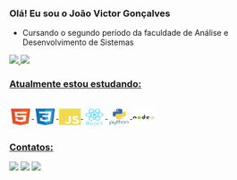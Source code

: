 ### Olá! Eu sou o João Victor Gonçalves

- Cursando o segundo período da faculdade de Análise e Desenvolvimento de Sistemas

 <div>
  <a href="https://github.com/jvictorgs">
  <img height="120em" src="https://github-readme-stats.vercel.app/api?username=jvictorgs&show_icons=true&theme=dark&include_all_commits=true&count_private=true"/>
  <img height="120em" src="https://github-readme-stats.vercel.app/api/top-langs/?username=jvictorgs&layout=compact&langs_count=7&theme=dark"/>
</div>
  
 ### Atualmente estou estudando:
 
  <div style="display: inline_block"><br>
  <img align="center" alt="João-HTML" height="30" width="40" src="https://raw.githubusercontent.com/devicons/devicon/master/icons/html5/html5-original.svg">
  <img align="center" alt="João-CSS" height="30" width="40" src="https://raw.githubusercontent.com/devicons/devicon/master/icons/css3/css3-original.svg">
  <img align="center" alt="João-Js" height="30" width="40" src="https://raw.githubusercontent.com/devicons/devicon/master/icons/javascript/javascript-plain.svg">
  <img align="center" alt="João-React" height="30" width="40" src="https://raw.githubusercontent.com/devicons/devicon/master/icons/react/react-original-wordmark.svg">
   <img align="center" alt="João-Python" height="30" width="40" src="https://raw.githubusercontent.com/devicons/devicon/master/icons/python/python-original-wordmark.svg">
   <img align="center" alt="João-Node.js" height="30" width="40" src="https://raw.githubusercontent.com/devicons/devicon/master/icons/nodejs/nodejs-original-wordmark.svg">
</div>
  
  ##
  
 ### Contatos:
 
<div> 
  <a href="https://www.linkedin.com/in/jvictorgs3/" target="_blank"><img src="https://img.shields.io/badge/-LinkedIn-%230077B5?style=for-the-badge&logo=linkedin&logoColor=white" target="_blank"></a>
  <a href="https://discord.gg/REVC2Mdh" target="_blank"><img src="https://img.shields.io/badge/Discord-7289DA?style=for-the-badge&logo=discord&logoColor=white" target="_blank"></a> 
  <a href = "mailto:jvictor-gs@hotmail.com"><img src="https://img.shields.io/badge/Microsoft_Outlook-0078D4?style=for-the-badge&logo=microsoft-outlook&logoColor=white" target="_blank"></a>
</div>
  
  
